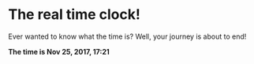 # The real time clock!

Ever wanted to know what the time is? Well, your journey is about to end!

**The time is Nov 25, 2017, 17:21**